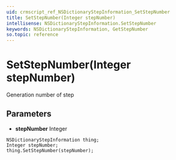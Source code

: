 ```yaml
---
uid: crmscript_ref_NSDictionaryStepInformation_SetStepNumber
title: SetStepNumber(Integer stepNumber)
intellisense: NSDictionaryStepInformation.SetStepNumber
keywords: NSDictionaryStepInformation, GetStepNumber
so.topic: reference
---
```


# SetStepNumber(Integer stepNumber)

Generation number of step

## Parameters

* **stepNumber** Integer

```crmscript
NSDictionaryStepInformation thing;
Integer stepNumber;
thing.SetStepNumber(stepNumber);
```

